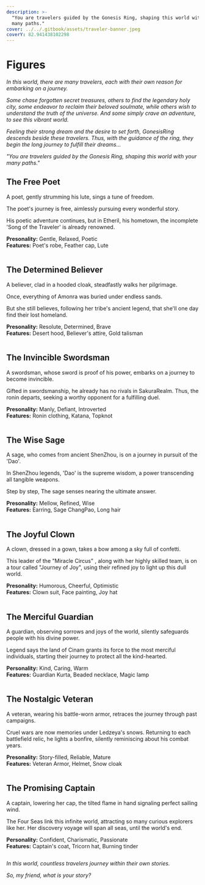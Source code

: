 ```yaml
---
description: >-
  "You are travelers guided by the Gonesis Ring, shaping this world with your
  many paths."
cover: ../../.gitbook/assets/traveler-banner.jpeg
coverY: 82.941438102298
---
```


# Figures

_In this world, there are many travelers, each with their own reason for embarking on a journey._&#x20;

_Some chase forgotten secret treasures, others to find the legendary holy city, some endeavor to reclaim their beloved soulmate, while others wish to understand the truth of the universe. And some simply crave an adventure, to see this vibrant world._

_Feeling their strong dream and the desire to set forth, GonesisRing descends beside these travelers. Thus, with the guidance of the ring, they begin the long journey to fulfill their dreams..._

_"You are travelers guided by the Gonesis Ring, shaping this world with your many paths."_



## **The Free Poet**

A poet, gently strumming his lute, sings a tune of freedom.

The poet's journey is free, aimlessly pursuing every wonderful story.

His poetic adventure continues, but in Etheril, his hometown, the incomplete 'Song of the Traveler' is already renowned.

**Presonality:** Gentle, Relaxed,  Poetic\
**Features:** Poet's robe, Feather cap, Lute

<figure><img src="../../.gitbook/assets/image (20).png" alt=""><figcaption></figcaption></figure>

## **The Determined Believer**

A believer, clad in a hooded cloak, steadfastly walks her pilgrimage.

Once, everything of Amonra was buried under endless sands.

But she still believes, following her tribe's ancient legend, that she'll one day find their lost homeland.

**Presonality:** Resolute, Determined, Brave\
**Features:** Desert hood, Believer's attire, Gold talisman

<figure><img src="../../.gitbook/assets/image (21).png" alt=""><figcaption></figcaption></figure>

## **The Invincible Swordsman**

A swordsman, whose sword is proof of his power, embarks on a journey to become invincible.

Gifted in swordsmanship, he already has no rivals in SakuraRealm. Thus, the ronin departs, seeking a worthy opponent for a fulfilling duel.

**Presonality:** Manly, Defiant, Introverted\
**Features:** Ronin clothing, Katana, Topknot

<figure><img src="../../.gitbook/assets/image (22).png" alt=""><figcaption></figcaption></figure>

## **The Wise Sage**

A sage, who comes from ancient ShenZhou, is on a journey in pursuit of the 'Dao'.

In ShenZhou legends, 'Dao' is the supreme wisdom, a power transcending all tangible weapons.

Step by step, The sage senses nearing the ultimate answer.

**Presonality:** Mellow, Refined, Wise\
**Features:** Earring, Sage ChangPao, Long hair

<figure><img src="../../.gitbook/assets/image (23).png" alt=""><figcaption></figcaption></figure>

## **The Joyful Clown**

A clown, dressed in a gown, takes a bow among a sky full of confetti.

This leader of the "Miracle Circus" , along with her highly skilled team, is on a tour called "Journey of Joy", using their refined joy to light up this dull world.

**Presonality:** Humorous, Cheerful, Optimistic\
**Features:** Clown suit, Face painting, Joy hat

<figure><img src="../../.gitbook/assets/image (24).png" alt=""><figcaption></figcaption></figure>

## **The Merciful Guardian**

A guardian, observing sorrows and joys of the world, silently safeguards people with his divine power.

Legend says the land of Cinam grants its force to the most merciful individuals, starting their journey to protect all the kind-hearted.

**Personality:** Kind, Caring, Warm\
**Features:** Guardian Kurta, Beaded necklace, Magic lamp

<figure><img src="../../.gitbook/assets/image (25).png" alt=""><figcaption></figcaption></figure>

## **The Nostalgic Veteran**

A veteran, wearing his battle-worn armor, retraces the journey through past campaigns.

Cruel wars are now memories under Ledzeya's snows. Returning to each battlefield relic, he lights a bonfire, silently reminiscing about his combat years.

**Presonality:** Story-filled, Reliable, Mature\
**Features:** Veteran Armor, Helmet, Snow cloak

<figure><img src="../../.gitbook/assets/image (26).png" alt=""><figcaption></figcaption></figure>

## **The Promising Captain**

A captain, lowering her cap, the tilted flame in hand signaling perfect sailing wind.

The Four Seas link this infinite world, attracting so many curious explorers like her. Her discovery voyage will span all seas, until the world's end.

**Personality:** Confident, Charismatic, Passionate\
**Features:** Captain's coat, Tricorn hat, Burning tinder

<figure><img src="../../.gitbook/assets/image (27).png" alt=""><figcaption></figcaption></figure>

_In this world, countless travelers journey within their own stories._

_So, my friend, what is your story?_

